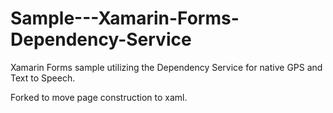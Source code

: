 Sample---Xamarin-Forms-Dependency-Service
=========================================

Xamarin Forms sample utilizing the Dependency Service for native GPS and Text to Speech.

Forked to move page construction to xaml.
